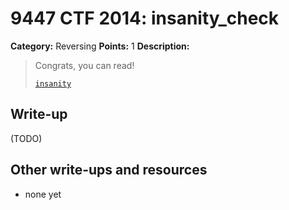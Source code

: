 # 9447 CTF 2014: insanity_check

**Category:** Reversing
**Points:** 1
**Description:**

> Congrats, you can read!
>
> [`insanity`](insanity)

## Write-up

(TODO)

## Other write-ups and resources

* none yet
